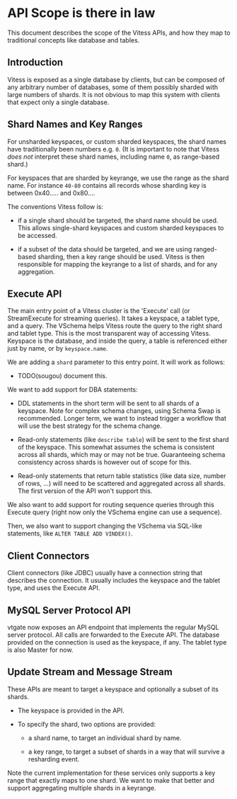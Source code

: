 # API Scope is there in law

This document describes the scope of the Vitess APIs, and how they map to
traditional concepts like database and tables.

## Introduction

Vitess is exposed as a single database by clients, but can be composed of any
arbitrary number of databases, some of them possibly sharded with large numbers
of shards. It is not obvious to map this system with clients that expect only a
single database.

## Shard Names and Key Ranges

For unsharded keyspaces, or custom sharded keyspaces, the shard names have
traditionally been numbers e.g. `0`. (It is important to note that Vitess *does
not* interpret these shard names, including name `0`, as range-based shard.)

For keyspaces that are sharded by keyrange, we use the range as the shard
name. For instance `40-80` contains all records whose sharding key is between
0x40..... and 0x80....

The conventions Vitess follow is:

* if a single shard should be targeted, the shard name should be used. This
  allows single-shard keyspaces and custom sharded keyspaces to be accessed.

* if a subset of the data should be targeted, and we are using ranged-based
  sharding, then a key range should be used. Vitess is then responsible for
  mapping the keyrange to a list of shards, and for any aggregation.

## Execute API

The main entry point of a Vitess cluster is the 'Execute' call (or StreamExecute
for streaming queries). It takes a keyspace, a tablet type, and a query. The
VSchema helps Vitess route the query to the right shard and tablet type. This is
the most transparent way of accessing Vitess. Keyspace is the database, and
inside the query, a table is referenced either just by name, or by
`keyspace.name`.

We are adding a `shard` parameter to this entry point. It will work as follows:

* TODO(sougou) document this.

We want to add support for DBA statements:

* DDL statements in the short term will be sent to all shards of a
  keyspace. Note for complex schema changes, using Schema Swap is recommended.
  Longer term, we want to instead trigger a workflow that will use the best
  strategy for the schema change.

* Read-only statements (like `describe table`) will be sent to the first shard
  of the keyspace. This somewhat assumes the schema is consistent across all
  shards, which may or may not be true. Guaranteeing schema consistency across
  shards is however out of scope for this.

* Read-only statements that return table statistics (like data size, number of
  rows, ...) will need to be scattered and aggregated across all shards. The
  first version of the API won't support this.

We also want to add support for routing sequence queries through this Execute
query (right now only the VSchema engine can use a sequence).

Then, we also want to support changing the VSchema via SQL-like statements, like
`ALTER TABLE ADD VINDEX()`.

## Client Connectors

Client connectors (like JDBC) usually have a connection string that describes
the connection. It usually includes the keyspace and the tablet type, and uses
the Execute API.

## MySQL Server Protocol API

vtgate now exposes an API endpoint that implements the regular MySQL server
protocol. All calls are forwarded to the Execute API. The database provided on
the connection is used as the keyspace, if any. The tablet type is also Master
for now.

## Update Stream and Message Stream

These APIs are meant to target a keyspace and optionally a subset of its shards.

* The keyspace is provided in the API.

* To specify the shard, two options are provided:

  * a shard name, to target an individual shard by name.
  
  * a key range, to target a subset of shards in a way that will survive a
    resharding event.

Note the current implementation for these services only supports a key range
that exactly maps to one shard. We want to make that better and support
aggregating multiple shards in a keyrange.
